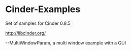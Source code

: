 Cinder-Examples
===============


Set of samples for Cinder 0.8.5

http://libcinder.org/


--MultiWindowParam, a multi window example with a GUI
